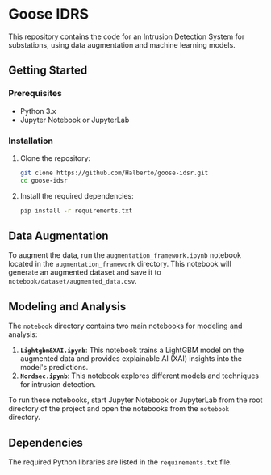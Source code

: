 # Goose IDRS

This repository contains the code for an Intrusion Detection System for substations, using data augmentation and machine learning models.

## Getting Started

### Prerequisites

- Python 3.x
- Jupyter Notebook or JupyterLab

### Installation

1. Clone the repository:
   ```bash
   git clone https://github.com/Halberto/goose-idsr.git
   cd goose-idsr
   ```

2. Install the required dependencies:
   ```bash
   pip install -r requirements.txt
   ```

## Data Augmentation

To augment the data, run the `augmentation_framework.ipynb` notebook located in the `augmentation_framework` directory. This notebook will generate an augmented dataset and save it to `notebook/dataset/augmented_data.csv`.

## Modeling and Analysis

The `notebook` directory contains two main notebooks for modeling and analysis:

1. **`Lightgbm&XAI.ipynb`**: This notebook trains a LightGBM model on the augmented data and provides explainable AI (XAI) insights into the model's predictions.
2. **`Nordsec.ipynb`**: This notebook explores different models and techniques for intrusion detection.

To run these notebooks, start Jupyter Notebook or JupyterLab from the root directory of the project and open the notebooks from the `notebook` directory.

## Dependencies

The required Python libraries are listed in the `requirements.txt` file.
